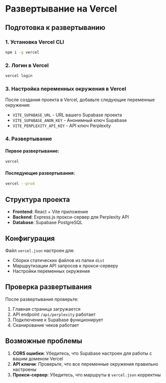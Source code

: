 # Развертывание на Vercel

## Подготовка к развертыванию

### 1. Установка Vercel CLI
```bash
npm i -g vercel
```

### 2. Логин в Vercel
```bash
vercel login
```

### 3. Настройка переменных окружения в Vercel

После создания проекта в Vercel, добавьте следующие переменные окружения:

- `VITE_SUPABASE_URL` - URL вашего Supabase проекта
- `VITE_SUPABASE_ANON_KEY` - Анонимный ключ Supabase
- `VITE_PERPLEXITY_API_KEY` - API ключ Perplexity

### 4. Развертывание

#### Первое развертывание:
```bash
vercel
```

#### Последующие развертывания:
```bash
vercel --prod
```

## Структура проекта

- **Frontend**: React + Vite приложение
- **Backend**: Express.js прокси-сервер для Perplexity API
- **Database**: Supabase PostgreSQL

## Конфигурация

Файл `vercel.json` настроен для:
- Сборки статических файлов из папки `dist`
- Маршрутизации API запросов к прокси-серверу
- Настройки переменных окружения

## Проверка развертывания

После развертывания проверьте:
1. Главная страница загружается
2. API endpoint `/api/perplexity` работает
3. Подключение к Supabase функционирует
4. Сканирование чеков работает

## Возможные проблемы

1. **CORS ошибки**: Убедитесь, что Supabase настроен для работы с вашим доменом Vercel
2. **API ключи**: Проверьте, что все переменные окружения правильно настроены
3. **Прокси-сервер**: Убедитесь, что маршруты в `vercel.json` корректны
